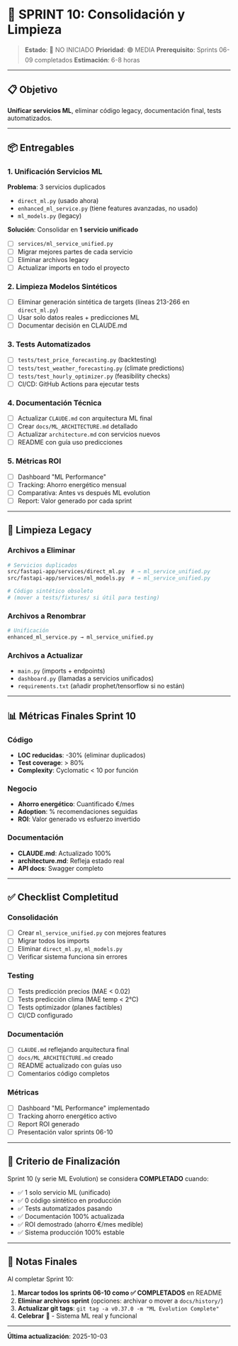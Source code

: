 # 🎯 SPRINT 10: Consolidación y Limpieza

> **Estado**: 🔴 NO INICIADO
> **Prioridad**: 🟢 MEDIA
> **Prerequisito**: Sprints 06-09 completados
> **Estimación**: 6-8 horas

---

## 📋 Objetivo

**Unificar servicios ML**, eliminar código legacy, documentación final, tests automatizados.

---

## 📦 Entregables

### 1. Unificación Servicios ML
**Problema**: 3 servicios duplicados
- `direct_ml.py` (usado ahora)
- `enhanced_ml_service.py` (tiene features avanzadas, no usado)
- `ml_models.py` (legacy)

**Solución**: Consolidar en **1 servicio unificado**
- [ ] `services/ml_service_unified.py`
- [ ] Migrar mejores partes de cada servicio
- [ ] Eliminar archivos legacy
- [ ] Actualizar imports en todo el proyecto

### 2. Limpieza Modelos Sintéticos
- [ ] Eliminar generación sintética de targets (líneas 213-266 en `direct_ml.py`)
- [ ] Usar solo datos reales + predicciones ML
- [ ] Documentar decisión en CLAUDE.md

### 3. Tests Automatizados
- [ ] `tests/test_price_forecasting.py` (backtesting)
- [ ] `tests/test_weather_forecasting.py` (climate predictions)
- [ ] `tests/test_hourly_optimizer.py` (feasibility checks)
- [ ] CI/CD: GitHub Actions para ejecutar tests

### 4. Documentación Técnica
- [ ] Actualizar `CLAUDE.md` con arquitectura ML final
- [ ] Crear `docs/ML_ARCHITECTURE.md` detallado
- [ ] Actualizar `architecture.md` con servicios nuevos
- [ ] README con guía uso predicciones

### 5. Métricas ROI
- [ ] Dashboard "ML Performance"
- [ ] Tracking: Ahorro energético mensual
- [ ] Comparativa: Antes vs después ML evolution
- [ ] Report: Valor generado por cada sprint

---

## 🧹 Limpieza Legacy

### Archivos a Eliminar
```bash
# Servicios duplicados
src/fastapi-app/services/direct_ml.py  # → ml_service_unified.py
src/fastapi-app/services/ml_models.py  # → ml_service_unified.py

# Código sintético obsoleto
# (mover a tests/fixtures/ si útil para testing)
```

### Archivos a Renombrar
```bash
# Unificación
enhanced_ml_service.py → ml_service_unified.py
```

### Archivos a Actualizar
- `main.py` (imports + endpoints)
- `dashboard.py` (llamadas a servicios unificados)
- `requirements.txt` (añadir prophet/tensorflow si no están)

---

## 📊 Métricas Finales Sprint 10

### Código
- **LOC reducidas**: -30% (eliminar duplicados)
- **Test coverage**: > 80%
- **Complexity**: Cyclomatic < 10 por función

### Negocio
- **Ahorro energético**: Cuantificado €/mes
- **Adoption**: % recomendaciones seguidas
- **ROI**: Valor generado vs esfuerzo invertido

### Documentación
- **CLAUDE.md**: Actualizado 100%
- **architecture.md**: Refleja estado real
- **API docs**: Swagger completo

---

## ✅ Checklist Completitud

### Consolidación
- [ ] Crear `ml_service_unified.py` con mejores features
- [ ] Migrar todos los imports
- [ ] Eliminar `direct_ml.py`, `ml_models.py`
- [ ] Verificar sistema funciona sin errores

### Testing
- [ ] Tests predicción precios (MAE < 0.02)
- [ ] Tests predicción clima (MAE temp < 2°C)
- [ ] Tests optimizador (planes factibles)
- [ ] CI/CD configurado

### Documentación
- [ ] `CLAUDE.md` reflejando arquitectura final
- [ ] `docs/ML_ARCHITECTURE.md` creado
- [ ] README actualizado con guías uso
- [ ] Comentarios código completos

### Métricas
- [ ] Dashboard "ML Performance" implementado
- [ ] Tracking ahorro energético activo
- [ ] Report ROI generado
- [ ] Presentación valor sprints 06-10

---

## 🎉 Criterio de Finalización

Sprint 10 (y serie ML Evolution) se considera **COMPLETADO** cuando:
- ✅ 1 solo servicio ML (unificado)
- ✅ 0 código sintético en producción
- ✅ Tests automatizados pasando
- ✅ Documentación 100% actualizada
- ✅ ROI demostrado (ahorro €/mes medible)
- ✅ Sistema producción 100% estable

---

## 📝 Notas Finales

Al completar Sprint 10:
1. **Marcar todos los sprints 06-10 como ✅ COMPLETADOS** en README
2. **Eliminar archivos sprint** (opciones: archivar o mover a `docs/history/`)
3. **Actualizar git tags**: `git tag -a v0.37.0 -m "ML Evolution Complete"`
4. **Celebrar** 🎉 - Sistema ML real y funcional

---

**Última actualización**: 2025-10-03
